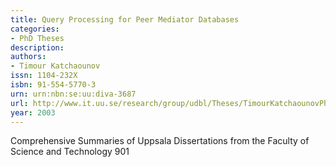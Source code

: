 ```yaml
---
title: Query Processing for Peer Mediator Databases
categories:
- PhD Theses
description: 
authors:
- Timour Katchaounov
issn: 1104-232X
isbn: 91-554-5770-3
urn: urn:nbn:se:uu:diva-3687
url: http://www.it.uu.se/research/group/udbl/Theses/TimourKatchaounovPhD.pdf
year: 2003
---
```


Comprehensive Summaries of Uppsala Dissertations from the Faculty of Science and Technology 901
